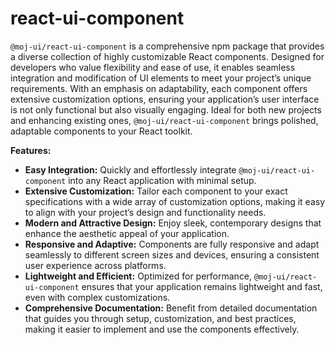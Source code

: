 # react-ui-component
`@moj-ui/react-ui-component` is a comprehensive npm package that provides a diverse collection of highly customizable React components. Designed for developers who value flexibility and ease of use, it enables seamless integration and modification of UI elements to meet your project’s unique requirements. With an emphasis on adaptability, each component offers extensive customization options, ensuring your application’s user interface is not only functional but also visually engaging. Ideal for both new projects and enhancing existing ones, `@moj-ui/react-ui-component` brings polished, adaptable components to your React toolkit.

**Features:**
  - **Easy Integration:** Quickly and effortlessly integrate `@moj-ui/react-ui-component` into any React application with minimal setup.
  - **Extensive Customization:** Tailor each component to your exact specifications with a wide array of customization options, making it easy to align with your project’s design and functionality needs.
  - **Modern and Attractive Design:** Enjoy sleek, contemporary designs that enhance the aesthetic appeal of your application.
  - **Responsive and Adaptive:** Components are fully responsive and adapt seamlessly to different screen sizes and devices, ensuring a consistent user experience across platforms.
  - **Lightweight and Efficient:** Optimized for performance, `@moj-ui/react-ui-component` ensures that your application remains lightweight and fast, even with complex customizations.
  - **Comprehensive Documentation:** Benefit from detailed documentation that guides you through setup, customization, and best practices, making it easier to implement and use the components effectively.
